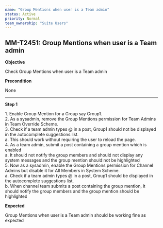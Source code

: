 ```yaml
---
name: "Group Mentions when user is a Team admin"
status: Active
priority: Normal
team_ownership: "Suite Users"
---
```


## MM-T2451: Group Mentions when user is a Team admin

**Objective**

Check Group Mentions when user is a Team admin

**Precondition**

None

---

**Step 1**

1\. Enable Group Mention for a Group say Group1.\
2\. As a sysadmin, remove the Group Mentions permission for Team Admins in Team Override Scheme.\
3\. Check if a team admin types @ in a post, Group1 should not be displayed in the autocomplete suggestions list.\
a. This should work without requiring the user to reload the page.\
4\. As a team admin, submit a post containing a group mention which is enabled\
a. It should not notify the group members and should not display any system messages and the group mention should not be highlighted\
5\. Now as a sysadmin, enable the Group Mentions permission for Channel Admins but disable it for All Members in System Scheme.\
a. Check if a team admin types @ in a post, Group1 should be displayed in the autocomplete suggestions list.\
b. When channel team submits a post containing the group mention, it should notify the group members and the group mention should be highlighted

**Expected**

Group Mentions when user is a Team admin should be working fine as expected
